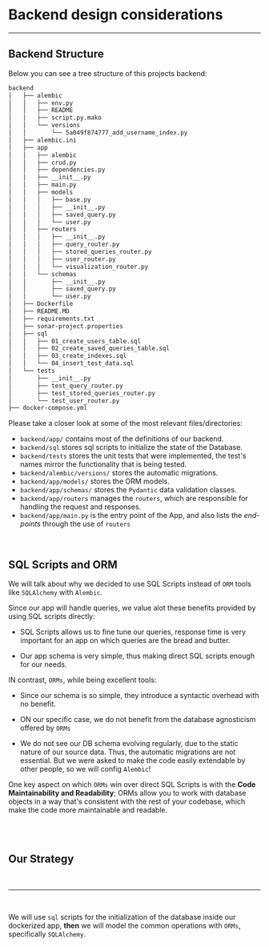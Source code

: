 # Backend design considerations

---

## Backend Structure

Below you can see a tree structure of this projects backend:

```bash
backend
│   ├── alembic
│   │   ├── env.py
│   │   ├── README
│   │   ├── script.py.mako
│   │   └── versions
│   │       └── 5a049f874777_add_username_index.py
│   ├── alembic.ini
│   ├── app
│   │   ├── alembic
│   │   ├── crud.py
│   │   ├── dependencies.py
│   │   ├── __init__.py
│   │   ├── main.py
│   │   ├── models
│   │   │   ├── base.py
│   │   │   ├── __init__.py
│   │   │   ├── saved_query.py
│   │   │   └── user.py
│   │   ├── routers
│   │   │   ├── __init__.py
│   │   │   ├── query_router.py
│   │   │   ├── stored_queries_router.py
│   │   │   ├── user_router.py
│   │   │   └── visualization_router.py
│   │   └── schemas
│   │       ├── __init__.py
│   │       ├── saved_query.py
│   │       └── user.py
│   ├── Dockerfile
│   ├── README.MD
│   ├── requirements.txt
│   ├── sonar-project.properties
│   ├── sql
│   │   ├── 01_create_users_table.sql
│   │   ├── 02_create_saved_queries_table.sql
│   │   ├── 03_create_indexes.sql
│   │   └── 04_insert_test_data.sql
│   └── tests
│       ├── __init__.py
│       ├── test_query_router.py
│       ├── test_stored_queries_router.py
│       └── test_user_router.py
├── docker-compose.yml
```

Please take a closer look at some of the most relevant files/directories:

- `backend/app/` contains most of the definitions of our backend.
- `backend/sql` stores sql scripts to initialize the state of the Database.
- `backend/tests` stores the unit tests that were implemented, the test's names mirror the functionality that is being tested.
- `backend/alembic/versions/` stores the automatic migrations.
- `backend/app/models/` stores the ORM models.
- `backend/app/schemas/` stores the `Pydantic` data validation classes.
- `backend/app/routers` manages the `routers`, which are responsible for handling the request and responses.
- `backend/app/main.py` is the entry point of the App, and also lists the *end-points* through the use of `routers`

<br>

## SQL Scripts and ORM

We will talk about why we decided to use SQL Scripts instead of `ORM` tools like `SQLAlchemy` with `Alembic`. 

Since our app will handle queries, we value alot these benefits provided by using SQL scripts directly:

- SQL Scripts allows us to fine tune our queries, response time is very important for an app on which  queries are the bread and butter.

- Our app schema is very simple, thus making direct SQL scripts enough for our needs.

IN contrast, `ORMs`, while being excellent tools:

- Since our schema is so simple, they introduce a syntactic overhead with no benefit.

- ON our specific case, we do not benefit from the database agnosticism offered by `ORMs`

- We do not see our DB schema evolving regularly, due to the static nature of our source data. Thus, the automatic migrations are not essential. But we were asked to make the code easily extendable by other people, so we will config `Alembic`!

One key aspect on which `ORMs` win over direct SQL Scripts is with the **Code Maintainability and Readability**; ORMs allow you to work with database objects in a way that's consistent with the rest of your codebase, which  make the code more maintainable and readable.  

<br>
<br>

## Our Strategy

<br>

---

<br>

We will use `sql` scripts for the initialization of the database inside our dockerized app, **then** we will model the common operations with `ORMs`, specifically `SQLAlchemy`.

